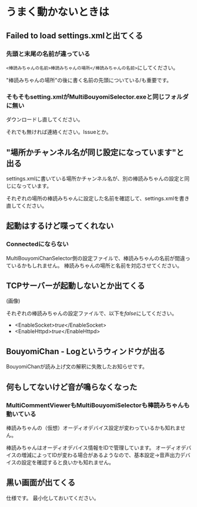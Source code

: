 # うまく動かないときは

## Failed to load settings.xmlと出てくる

### 先頭と末尾の名前が違っている
`<棒読みちゃんの名前>棒読みちゃんの場所</棒読みちゃんの名前>`にしてください。

"棒読みちゃんの場所"の後に書く名前の先頭についている\/も重要です。

### そもそもsetting.xmlがMultiBouyomiSelector.exeと同じフォルダに無い
ダウンロードし直してください。

それでも無ければ連絡ください。Issueとか。

## "場所かチャンネル名が同じ設定になっています"と出る
settings.xmlに書いている場所かチャンネル名が、別の棒読みちゃんの設定と同じになっています。

それぞれの場所の棒読みちゃんに設定した名前を確認して、settings.xmlを書き直してください。

## 起動はするけど喋ってくれない

### Connectedにならない
MultiBouyomiChanSelector側の設定ファイルで、棒読みちゃんの名前が間違っているかもしれません。
棒読みちゃんの場所と名前を対応させてください。

## TCPサーバーが起動しないとか出てくる

(画像)

それぞれの棒読みちゃんの設定ファイルで、以下を*false*にしてください。
- \<EnableSocket\>*true*\</EnableSocket\>
- \<EnableHttpd\>*true*\</EnableHttpd\>

## BouyomiChan - Logというウィンドウが出る

BouyomiChanが読み上げ文の解釈に失敗したお知らせです。


## 何もしてないけど音が鳴らなくなった

### MultiCommentViewerもMultiBouyomiSelectorも棒読みちゃんも動いている
棒読みちゃんの（仮想）オーディオデバイス設定が変わっているかも知れません。

棒読みちゃんはオーディオデバイス情報をIDで管理しています。
オーディオデバイスの増減によってIDが変わる場合があるようなので、基本設定->音声出力デバイスの設定を確認すると良いかも知れません。


## 黒い画面が出てくる
仕様です。
最小化しておいてください。